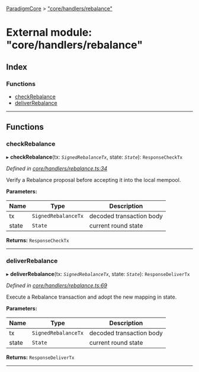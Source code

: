 [ParadigmCore](../README.md) > ["core/handlers/rebalance"](../modules/_core_handlers_rebalance_.md)

# External module: "core/handlers/rebalance"

## Index

### Functions

* [checkRebalance](_core_handlers_rebalance_.md#checkrebalance)
* [deliverRebalance](_core_handlers_rebalance_.md#deliverrebalance)

---

## Functions

<a id="checkrebalance"></a>

###  checkRebalance

▸ **checkRebalance**(tx: *`SignedRebalanceTx`*, state: *`State`*): `ResponseCheckTx`

*Defined in [core/handlers/rebalance.ts:34](https://github.com/paradigmfoundation/paradigmcore/blob/99f4a81/src/core/handlers/rebalance.ts#L34)*

Verify a Rebalance proposal before accepting it into the local mempool.

**Parameters:**

| Name | Type | Description |
| ------ | ------ | ------ |
| tx | `SignedRebalanceTx` |  decoded transaction body |
| state | `State` |  current round state |

**Returns:** `ResponseCheckTx`

___
<a id="deliverrebalance"></a>

###  deliverRebalance

▸ **deliverRebalance**(tx: *`SignedRebalanceTx`*, state: *`State`*): `ResponseDeliverTx`

*Defined in [core/handlers/rebalance.ts:69](https://github.com/paradigmfoundation/paradigmcore/blob/99f4a81/src/core/handlers/rebalance.ts#L69)*

Execute a Rebalance transaction and adopt the new mapping in state.

**Parameters:**

| Name | Type | Description |
| ------ | ------ | ------ |
| tx | `SignedRebalanceTx` |  decoded transaction body |
| state | `State` |  current round state |

**Returns:** `ResponseDeliverTx`

___

